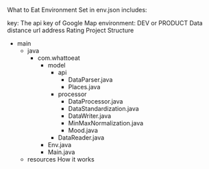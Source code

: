 What to Eat
Environment
Set in env.json includes:

key: The api key of Google Map
environment: DEV or PRODUCT
Data
distance
url
address
Rating
Project Structure
- main
    - java
        - com.whattoeat
            - model
                - api
                    - DataParser.java
                    - Places.java
                - processor
                    - DataProcessor.java
                    - DataStandardization.java
                    - DataWriter.java
                    - MinMaxNormalization.java
                    - Mood.java
                - DataReader.java
            - Env.java
            - Main.java
    - resources
How it works
